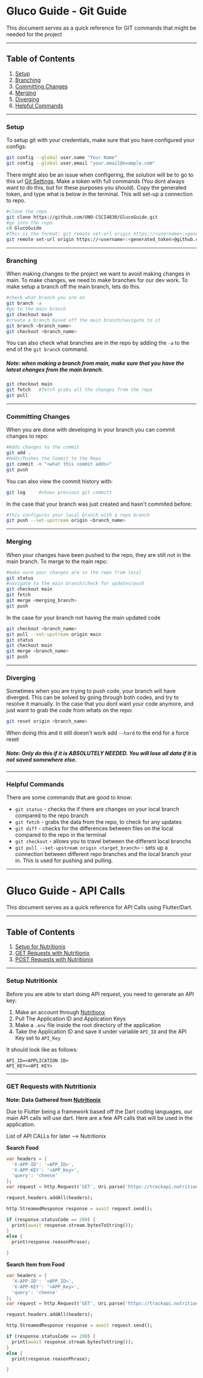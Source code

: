 # Gluco Guide - Git Guide

This document serves as a quick reference for GIT commands that might be needed for the project

---

## Table of Contents
1. [Setup](#setup)
2. [Branching](#branching)
3. [Committing Changes](#committing-changes)
4. [Merging](#merging)
5. [Diverging](#diverging)
6. [Helpful Commands](#helpful-commands)

---

### Setup
To setup git with your credentials, make sure that you have configured your configs:

```bash
git config --global user.name "Your Name"
git config --global user.email "your.email@example.com"
```

There might also be an issue when configering, the solution will be to go to this url [Git Settings](https://github.com/settings/tokens). Make a token with full commands (You dont always want to do this, but for these purposes you should).
Copy the generated token, and type what is below in the terminal. This will set-up a connection to repo. 

```bash
#clone the repo
git clone https://github.com/UNO-CSCI4830/GlucoGuide.git
#go into the repo
cd GlucoGuide
#This is the format: git remote set-url origin https://<username>:<generated_token>@github.com/<ORG>/<repo>.git
git remote set-url origin https://<username>:<generated_token>@github.com/UNO-CSCI4830/GlucoGuide.git
```

---

### Branching 
When making changes to the project we want to avoid making changes in main. To make changes, we need to make branches for our dev work. To make setup a branch off the main branch, lets do this.
```bash
#check what branch you are on
git branch -a
#go to the main branch
git checkout main
#create a branch based off the main branch/navigate to it
git branch <branch_name>
git checkout <branch_name>
```
You can also check what branches are in the repo by adding the ```-a``` to the end of the ```git branch``` command.

##### Note: when making a branch from main, make sure that you have the latest changes from the main branch.

```bash 
git checkout main
git fetch   #fetch grabs all the changes from the repo
git pull
```

---

### Committing Changes

When you are done with developing in your branch you can commit changes to repo:
```bash
#Adds changes to the commit
git add .
#Adds/Pushes the Commit to the Repo
git commit -m "<what this commit adds>"
git push
```

You can also view the commit history with:
```bash 
git log     #shows previous git commits 
```
In the case that your branch was just created and hasn't commited before:
```bash 
#this configures your local branch with a repo branch
git push --set-upstream origin <branch_name>
```

---

### Merging 

When your changes have been pushed to the repo, they are still not in the main branch. To merge to the main repo:
```bash
#make sure your changes are in the repo from local
git status 
#navigate to the main branch/check for updates/push
git checkout main
git fetch
git merge <merging_branch>
git push
```
In the case for your branch not having the main updated code
```bash 
git checkout <branch_name>
git pull --set-upstream origin main
git status
git checkout main
git merge <branch_name>
git push
```

---

### Diverging 

Sometimes when you are trying to push code, your branch will have diverged. This can be solved by going through both codes, and try to resolve it manually. In the case that you dont want your code anymore, and just want to grab the code from whats on the repo:
```bash 
git reset origin <branch_name>
```

When doing this and it still doesn't work add ``` --hard ``` to the end for a force reset

##### Note: Only do this if it is ABSOLUTELY NEEDED. You will lose all data if it is not saved somewhere else.
 
 ---

### Helpful Commands

There are some commands that are good to know:
- ``` git status ``` - checks the if there are changes on your local branch compared to the repo branch
- ``` git fetch ``` - grabs the data from the repo, to check for any updates
- ``` git diff ``` - checks for the differences between files on the local compared to the repo in the terminal
- ``` git checkout ``` - allows you to travel between the different local branchs
- ``` git pull --set-upstream origin <target_branch> ``` - sets up a connection between different repo branches and the local branch your in. This is used for pushing and pulling.

---

# Gluco Guide - API Calls

This document serves as a quick reference for API Calls using Flutter/Dart.

---

## Table of Contents
1. [Setup for Nutritionix](#setup-nutritionix)
2. [GET Requests with Nutritionix](#get-requests-with-fooddata-central)
3. [POST Requests with Nutritionix](#post-requests-with-fooddata-central)
---

### Setup Nutritionix

Before you are able to start doing API request, you need to generate an API key:

1. Make an account through [Nutritionx](https://developer.nutritionix.com)
2. Pull The Application ID and Application Keys
3. Make a ```.env``` file inside the root directory of the application
4. Take the Application ID and save it under variable ```API_ID``` and the API Key set to ```API_Key```

It should look like as follows:
```.env
API_ID=<APPLICATION ID>
API_KEY=<API KEY>
```

---

### GET Requests with Nutritionix

**Note: Data Gathered from [Nutritionix](https://docx.syndigo.com/developers/docs/nutritionix-api-guide)**

Due to Flutter being a framework based off the Dart coding languages, our main API calls will use dart. Here are a few API calls that will be used in the application.  

List of API CALLs for later --> Nutritionix

**Search Food**
```dart
var headers = {
  'X-APP-ID': '<APP_ID>',
  'X-APP-KEY': '<APP_Key>',
  'query': 'cheese'
};
var request = http.Request('GET', Uri.parse('https://trackapi.nutritionix.com/v2/search/instant?query=<food_Item>'));

request.headers.addAll(headers);

http.StreamedResponse response = await request.send();

if (response.statusCode == 200) {
  print(await response.stream.bytesToString());
}
else {
  print(response.reasonPhrase);

}
```

**Search Item from Food**
```dart
var headers = {
  'X-APP-ID': '<APP_ID>',
  'X-APP-KEY': '<APP_Key>',
  'query': 'cheese'
};
var request = http.Request('GET', Uri.parse('https://trackapi.nutritionix.com/v2/search/item?nix_item_id=<id_from_food_search>'));

request.headers.addAll(headers);

http.StreamedResponse response = await request.send();

if (response.statusCode == 200) {
  print(await response.stream.bytesToString());
}
else {
  print(response.reasonPhrase);

}
```
